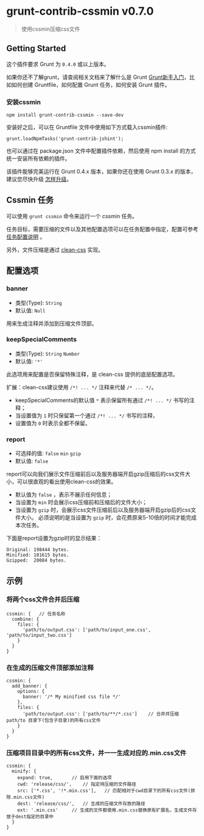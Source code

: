 
# grunt-contrib-cssmin v0.7.0

> 使用cssmin压缩css文件

## Getting Started

这个插件要求 Grunt 为 `0.4.0` 或以上版本。

如果你还不了解grunt，请查阅相关文档来了解什么是 Grunt [Grunt新手入门](http://www.gruntjs.org/article/getting_started.html)，比如如何创建 Gruntfile，如何配置 Grunt 任务，如何安装 Grunt 插件。

### 安装cssmin

	npm install grunt-contrib-cssmin --save-dev

安装好之后，可以在 Gruntfile 文件中使用如下方式载入cssmin插件:

	grunt.loadNpmTasks('grunt-contrib-jshint');

也可以通过在 package.json 文件中配置插件依赖，然后使用 npm install 的方式统一安装所有依赖的插件。

该插件能够完美运行在 Grunt 0.4.x 版本，如果你还在使用 Grunt 0.3.x 的版本，建议您尽快升级 [怎样升级](http://gruntjs.com/upgrading-from-0.3-to-0.4)。


## Cssmin 任务

可以使用 `grunt cssmin` 命令来运行一个 cssmin 任务。

任务目标，需要压缩的文件以及其他配置选项可以在任务配置中指定，配置可参考 [任务配置说明](http://www.gruntjs.org/article/configuring_tasks.html) 。

另外，文件压缩是通过 [clean-css](https://github.com/GoalSmashers/clean-css) 实现。

## 配置选项

### banner

- 类型(Type): `String`
- 默认值: `Null`

用来生成注释并添加到压缩文件顶部。

### keepSpecialComments

- 类型(Type): `String` `Number`
- 默认值: `'*'`

此选项用来配置是否保留特殊注释，是 clean-css 提供的底层配置选项。

扩展：clean-css建议使用 `/*! ... */` 注释来代替 `/* ... */`。

- keepSpecialComments的默认值 `*` 表示保留所有通过 `/*! ... */` 书写的注释；
- 当设置值为 `1` 时只保留第一个通过 `/*! ... */` 书写的注释，
- 设置值为 `0` 时表示全都不保留。


### report 

- 可选择的值: `false` `min` `gzip`
- 默认值: `false`

report可以向我们展示文件压缩前后以及服务器端开启gzip压缩后的css文件大小，可以很直观的看出使用clean-css的效果。

- 默认值为 `false` ，表示不展示任何信息；
- 当设置为 `min` 时会展示css压缩前和压缩后的文件大小；
- 当设置为 `gzip` 时，会展示css文件压缩前后以及服务器端开启gzip后的css文件大小。
必须说明的是当设置为 `gzip` 时，会花费原来5-10倍的时间才能完成本次任务。

下面是report设置为gzip时的显示结果：

	Original: 198444 bytes.
	Minified: 101615 bytes.
	Gzipped:  20084 bytes.


## 示例

### 将两个css文件合并后压缩
	
	cssmin: {	// 任务名称
	  combine: {
	    files: {
	      'path/to/output.css': ['path/to/input_one.css', 'path/to/input_two.css']
	    }
	  }
	}

### 在生成的压缩文件顶部添加注释

	cssmin: {
	  add_banner: {
	    options: {
	      banner: '/* My minified css file */'
	    },
	    files: {
	      'path/to/output.css': ['path/to/**/*.css']	// 合并并压缩 path/to 目录下(包含子目录)的所有css文件
	    }
	  }
	}

### 压缩项目目录中的所有css文件，并一一生成对应的.min.css文件

	cssmin: {
	  minify: {
	    expand: true,		// 启用下面的选项
	    cwd: 'release/css/',	// 指定待压缩的文件路径
	    src: ['*.css', '!*.min.css'],	// 匹配相对于cwd目录下的所有css文件(排除.min.css文件)
	    dest: 'release/css/',	// 生成的压缩文件存放的路径
	    ext: '.min.css'		// 生成的文件都使用.min.css替换原有扩展名，生成文件存放于dest指定的目录中
	  }
	}
